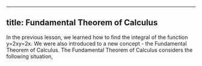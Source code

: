 
---
title: Fundamental Theorem of Calculus
---
In the previous lesson, we learned how to find the integral of the function y=2xy=2x. We were also introduced to a new concept - the Fundamental Theorem of Calculus. The Fundamental Theorem of Calculus considers the following situation,


<!--stackedit_data:
eyJoaXN0b3J5IjpbLTIxMjMzNDk4Nyw4NzE2NDI4ODUsMjA0MD
I5NzYyMl19
-->